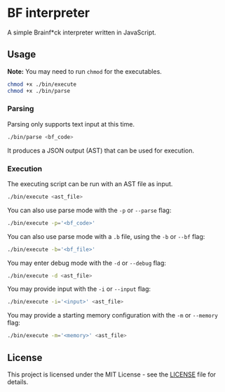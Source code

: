 # BF interpreter

A simple Brainf*ck interpreter written in JavaScript.

## Usage

**Note:** You may need to run `chmod` for the executables.

```sh
chmod +x ./bin/execute
chmod +x ./bin/parse
```

### Parsing

Parsing only supports text input at this time.

```sh
./bin/parse <bf_code>
```

It produces a JSON output (AST) that can be used for execution.

### Execution

The executing script can be run with an AST file as input.

```sh
./bin/execute <ast_file>
```

You can also use parse mode with the `-p` or `--parse` flag:

```sh
./bin/execute -p='<bf_code>'
```

You can also use parse mode with a `.b` file, using the `-b` or `--bf` flag:

```sh
./bin/execute -b='<bf_file>'
```

You may enter debug mode with the `-d` or `--debug` flag:

```sh
./bin/execute -d <ast_file>
```

You may provide input with the `-i` or `--input` flag:

```sh
./bin/execute -i='<input>' <ast_file>
```

You may provide a starting memory configuration with the `-m` or `--memory` flag:

```sh
./bin/execute -m='<memory>' <ast_file>
```

## License

This project is licensed under the MIT License - see the [LICENSE](LICENSE) file for details.
